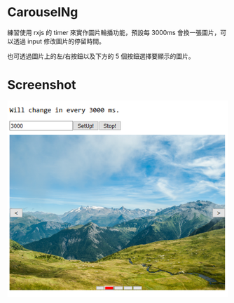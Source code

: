 # CarouselNg

練習使用 rxjs 的 timer 來實作圖片輪播功能，預設每 3000ms 會換一張圖片，可以透過 input 修改圖片的停留時間。  

也可透過圖片上的左/右按鈕以及下方的 5 個按鈕選擇要顯示的圖片。

# Screenshot

![](readme/1.png)
